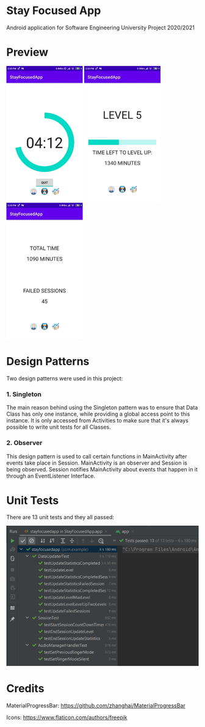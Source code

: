 # Stay Focused App
Android application for Software Engineering University Project 2020/2021

# Preview
<img src="https://github.com/izarys/stay-focused/blob/master/apptimer.jpg" width="200" />
<img src="https://github.com/izarys/stay-focused/blob/master/applevel.jpg" width="200" />
<img src="https://github.com/izarys/stay-focused/blob/master/appstats.jpg" width="200" />

# Design Patterns
Two design patterns were used in this project:

### 1. Singleton
The main reason behind using the Singleton pattern was to ensure that Data Class has only one instance, while providing a global access point to this instance.
It is only accessed from Activities to make sure that it's always possible to write unit tests for all Classes.

### 2. Observer
This design pattern is used to call certain functions in MainActivity after events take place in Session.
MainActivity is an observer and Session is being observed. Session notifies MainActivity about events that happen in it through an EventListener Interface.

# Unit Tests
There are 13 unit tests and they all passed:

![alt text](https://github.com/izarys/stay-focused/blob/master/unitTests.PNG "Unit tests results")



# Credits
MaterialProgressBar: https://github.com/zhanghai/MaterialProgressBar

Icons: https://www.flaticon.com/authors/freepik
